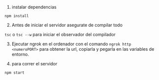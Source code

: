 1. instalar dependencias

`npm install`

2. Antes de iniciar el servidor asegurate de compilar todo

`tsc` o `tsc --w` para iniciar el observador del compilador

3. Ejecutar ngrok en el ordenador con el comando `ngrok http <numeroPORT>` para obtener la url, copiarla y pegarla
   en las variables de entorno.

4. para correr el servidor

`npm start`
